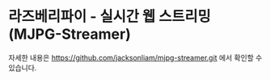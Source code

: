 # 라즈베리파이 - 실시간 웹 스트리밍(MJPG-Streamer)

자세한 내용은 https://github.com/jacksonliam/mjpg-streamer.git 에서 확인할 수 있습니다.